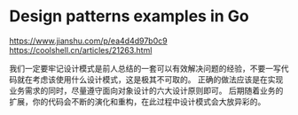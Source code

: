 <h1>Design patterns examples in Go</h1>

https://www.jianshu.com/p/ea4d4d97b0c9<br>
https://coolshell.cn/articles/21263.html<br>

我们一定要牢记设计模式是前人总结的一套可以有效解决问题的经验，不要一写代码就在考虑该使用什么设计模式，这是极其不可取的。
正确的做法应该是在实现业务需求的同时，尽量遵守面向对象设计的六大设计原则即可。
后期随着业务的扩展，你的代码会不断的演化和重构，在此过程中设计模式会大放异彩的。